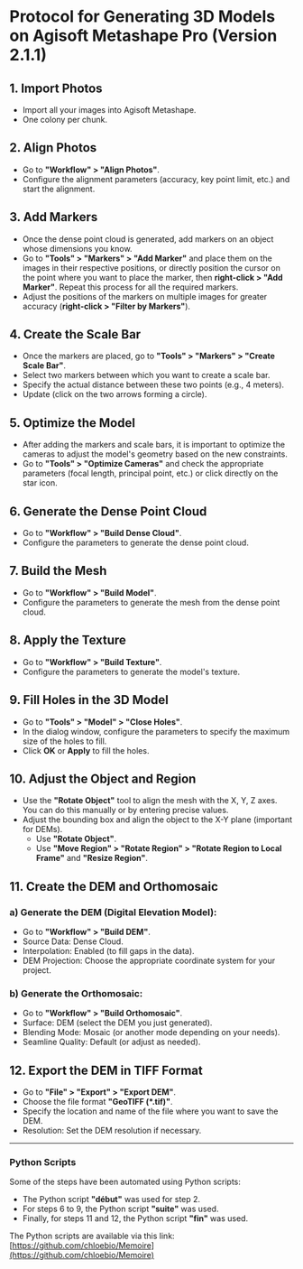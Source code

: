 # Protocol for Generating 3D Models on Agisoft Metashape Pro (Version 2.1.1)

## 1. Import Photos
- Import all your images into Agisoft Metashape.
- One colony per chunk.

## 2. Align Photos
- Go to **"Workflow" > "Align Photos"**.
- Configure the alignment parameters (accuracy, key point limit, etc.) and start the alignment.

## 3. Add Markers
- Once the dense point cloud is generated, add markers on an object whose dimensions you know.
- Go to **"Tools" > "Markers" > "Add Marker"** and place them on the images in their respective positions, or directly position the cursor on the point where you want to place the marker, then **right-click > "Add Marker"**. Repeat this process for all the required markers.
- Adjust the positions of the markers on multiple images for greater accuracy (**right-click > "Filter by Markers"**).

## 4. Create the Scale Bar
- Once the markers are placed, go to **"Tools" > "Markers" > "Create Scale Bar"**.
- Select two markers between which you want to create a scale bar.
- Specify the actual distance between these two points (e.g., 4 meters).
- Update (click on the two arrows forming a circle).

## 5. Optimize the Model
- After adding the markers and scale bars, it is important to optimize the cameras to adjust the model's geometry based on the new constraints.
- Go to **"Tools" > "Optimize Cameras"** and check the appropriate parameters (focal length, principal point, etc.) or click directly on the star icon.

## 6. Generate the Dense Point Cloud
- Go to **"Workflow" > "Build Dense Cloud"**.
- Configure the parameters to generate the dense point cloud.

## 7. Build the Mesh
- Go to **"Workflow" > "Build Model"**.
- Configure the parameters to generate the mesh from the dense point cloud.

## 8. Apply the Texture
- Go to **"Workflow" > "Build Texture"**.
- Configure the parameters to generate the model's texture.

## 9. Fill Holes in the 3D Model
- Go to **"Tools" > "Model" > "Close Holes"**.
- In the dialog window, configure the parameters to specify the maximum size of the holes to fill.
- Click **OK** or **Apply** to fill the holes.

## 10. Adjust the Object and Region
- Use the **"Rotate Object"** tool to align the mesh with the X, Y, Z axes. You can do this manually or by entering precise values.
- Adjust the bounding box and align the object to the X-Y plane (important for DEMs).
    - Use **"Rotate Object"**.
    - Use **"Move Region" > "Rotate Region" > "Rotate Region to Local Frame"** and **"Resize Region"**.

## 11. Create the DEM and Orthomosaic
### a) Generate the DEM (Digital Elevation Model):
- Go to **"Workflow" > "Build DEM"**.
- Source Data: Dense Cloud.
- Interpolation: Enabled (to fill gaps in the data).
- DEM Projection: Choose the appropriate coordinate system for your project.

### b) Generate the Orthomosaic:
- Go to **"Workflow" > "Build Orthomosaic"**.
- Surface: DEM (select the DEM you just generated).
- Blending Mode: Mosaic (or another mode depending on your needs).
- Seamline Quality: Default (or adjust as needed).

## 12. Export the DEM in TIFF Format
- Go to **"File" > "Export" > "Export DEM"**.
- Choose the file format **"GeoTIFF (*.tif)"**.
- Specify the location and name of the file where you want to save the DEM.
- Resolution: Set the DEM resolution if necessary.

---

### Python Scripts
Some of the steps have been automated using Python scripts:
- The Python script **"début"** was used for step 2.
- For steps 6 to 9, the Python script **"suite"** was used.
- Finally, for steps 11 and 12, the Python script **"fin"** was used.

The Python scripts are available via this link: [https://github.com/chloebio/Memoire](https://github.com/chloebio/Memoire)
